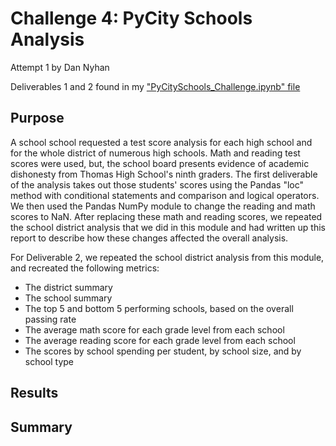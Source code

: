 # Challenge 4: PyCity Schools Analysis
Attempt 1 by Dan Nyhan

Deliverables 1 and 2 found in my ["PyCitySchools_Challenge.ipynb" file](https://github.com/nyhandan/Challenge_4_PyCity_Schools_analysis/blob/main/Challenge_4/PyCitySchools_Challenge.ipynb)

## Purpose
A school school requested a test score analysis for each high school and for the whole district of numerous high schools. Math and reading test scores were used, but, the school board presents evidence of academic dishonesty from Thomas High School's ninth graders.  The first deliverable of the analysis takes out those students' scores using the Pandas "loc" method with conditional statements and comparison and logical operators. We then used the Pandas NumPy module to change the reading and math scores to NaN. After replacing these math and reading scores, we repeated the school district analysis that we did in this module and had written up this report to describe how these changes affected the overall analysis.

For Deliverable 2, we repeated the school district analysis from this module, and recreated the following metrics:

- The district summary
- The school summary
- The top 5 and bottom 5 performing schools, based on the overall passing rate
- The average math score for each grade level from each school
- The average reading score for each grade level from each school
- The scores by school spending per student, by school size, and by school type

## Results


## Summary
